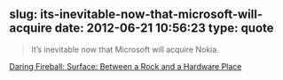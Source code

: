 slug: its-inevitable-now-that-microsoft-will-acquire
date: 2012-06-21 10:56:23
type: quote
---

> It’s inevitable now that Microsoft will acquire Nokia.

[Daring Fireball: Surface: Between a Rock and a Hardware Place](http://daringfireball.net/2012/06/surface_between_rock_and_hardware_place)
